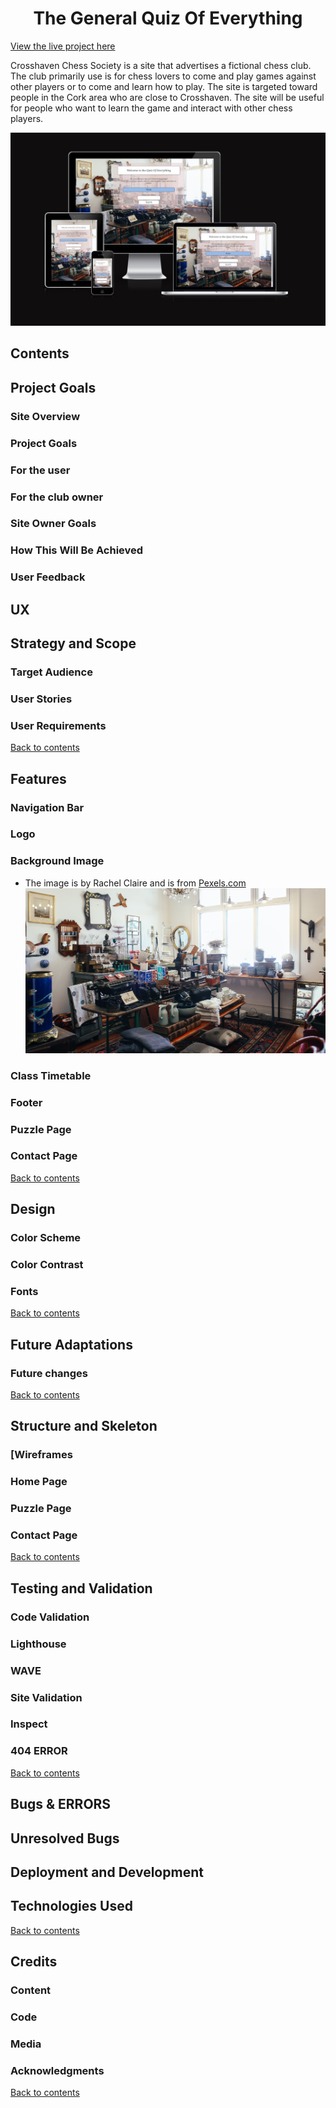 <h1 align="center">The General Quiz Of Everything</h1>

[View the live project here](https://pdoylec.github.io/PP2-The-General-Quiz-Of-Everything/)

Crosshaven Chess Society is a site that advertises a fictional chess club. The club primarily use is for chess lovers to come and play games against other players or to come and learn how to play. The site is targeted toward people in the Cork area who are close to Crosshaven. The site will be useful for people who want to learn the game and interact with other chess players.

![Mockup](documentation/mockup.jpg)

## Contents

## Project Goals

### Site Overview

### Project Goals

### For the user

### For the club owner

### Site Owner Goals

### How This Will Be Achieved

### User Feedback

## UX

## Strategy and Scope

### Target Audience

### User Stories

### User Requirements

[Back to contents](#contents)

## Features

### Navigation Bar

### Logo

### Background Image

- The image is by Rachel Claire and is from [Pexels.com](httpswww.pexels.comphotomerchandise-in-store-5865390)
  ![Background Image](documentation/misc1.jpg)

### Class Timetable

### Footer

### Puzzle Page

### Contact Page

[Back to contents](#contents)

## Design

### Color Scheme

### Color Contrast

### Fonts

[Back to contents](#contents)

## Future Adaptations

### Future changes

[Back to contents](#contents)

## Structure and Skeleton

### [Wireframes

### Home Page

### Puzzle Page

### Contact Page

[Back to contents](#contents)

## Testing and Validation

### Code Validation

### Lighthouse

### WAVE

### Site Validation

### Inspect

### 404 ERROR

[Back to contents](#contents)

## Bugs \& ERRORS

## Unresolved Bugs

## Deployment and Development

## Technologies Used

[Back to contents](#contents)

## Credits

### Content

### Code

### Media

### Acknowledgments

[Back to contents](#contents)
